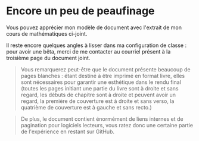 # Encore un peu de peaufinage

Vous pouvez apprécier mon modèle de document avec l'extrait de mon cours de mathématiques ci-joint.

Il reste encore quelques angles à lisser dans ma configuration de classe : pour avoir une bêta, merci de me contacter au courriel présent à la troisième page du document joint.

> Vous remarquerez peut-être que le document présente beaucoup de pages blanches : étant destiné à être imprimé en format livre, elles sont nécessaires pour garantir une esthétique dans le rendu final (toutes les pages initiant une partie du livre sont à droite et sans regard, les débuts de chapitre sont à droite et peuvent avoir un regard, la première de couverture est à droite et sans verso, la quatrième de couverture est à gauche et sans recto.)

> De plus, le document contient énormément de liens internes et de pagination pour logiciels lecteurs, vous ratez donc une certaine partie de l'expérience en restant sur GitHub.
